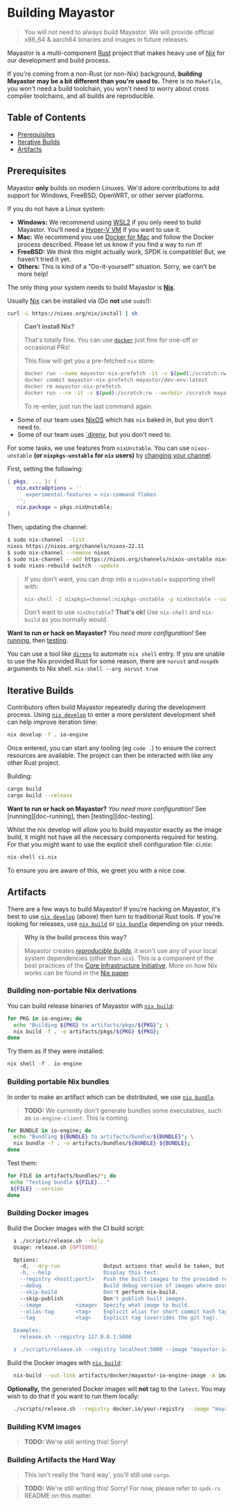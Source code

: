 # Building Mayastor

> You will not need to always build Mayastor. We will provide official x86_64
> & aarch64 binaries and images in future releases.

Mayastor is a multi-component [Rust][rust-lang] project that makes heavy use of
[Nix][nix-explore] for our development and build process.

If you're coming from a non-Rust (or non-Nix) background, **building Mayastor may be a bit
different than you're used to.** There is no `Makefile`, you won't need a build toolchain,
you won't need to worry about cross compiler toolchains, and all builds are reproducible.

## Table of Contents

- [Prerequisites](#Prerequisites)
- [Iterative Builds](#Iterative-Builds)
- [Artifacts](#Artifacts)

## Prerequisites

Mayastor **only** builds on modern Linuxes. We'd adore contributions to add support for
Windows, FreeBSD, OpenWRT, or other server platforms.

If you do not have a Linux system:

- **Windows:** We recommend using [WSL2][windows-wsl2] if you only need to
  build Mayastor. You'll need a [Hyper-V VM][windows-hyperv] if you want to use it.
- **Mac:** We recommend you use [Docker for Mac][docker-install]
  and follow the Docker process described. Please let us know if you find a way to
  run it!
- **FreeBSD:** We _think_ this might actually work, SPDK is compatible! But, we haven't
  tried it yet.
- **Others:** This is kind of a "Do-it-yourself" situation. Sorry, we can't be more help!

The only thing your system needs to build Mayastor is [**Nix**][nix-install].

Usually [Nix][nix-install] can be installed via (Do **not** use `sudo`!):

```bash
curl -L https://nixos.org/nix/install | sh
```

> **Can't install Nix?**
>
> That's totally fine. You can use [`docker`][docker-install] just fine for one-off or occasional PRs!
>
> This flow will get you a pre-fetched `nix` store:
>
> ```bash
> docker run --name mayastor-nix-prefetch -it -v $(pwd):/scratch:rw --privileged --workdir /scratch nixos/nix nix-shell --run "exit 0"
> docker commit mayastor-nix-prefetch mayastor/dev-env:latest
> docker rm mayastor-nix-prefetch
> docker run --rm -it -v $(pwd):/scratch:rw --workdir /scratch mayastor/dev-env:latest nix-shell
> ```
>
> To re-enter, just run the last command again.

- Some of our team uses [NixOS][nixos] which has `nix` baked in, but you don't need to.
- Some of our team uses [`direnv][direnv], but you don't need to.

For some tasks, we use features from `nixUnstable`. You can use `nixos-unstable`
**(or `nixpkgs-unstable` for `nix` users)** by [changing your channel][nix-channel].

First, setting the following:

```nix
{ pkgs, ... }: {
   nix.extraOptions = ''
      experimental-features = nix-command flakes
   '';
   nix.package = pkgs.nixUnstable;
}
```

Then, updating the channel:

```bash
$ sudo nix-channel --list
nixos https://nixos.org/channels/nixos-22.11
$ sudo nix-channel --remove nixos
$ sudo nix-channel --add https://nixos.org/channels/nixos-unstable nixos
$ sudo nixos-rebuild switch --update
```

> If you don't want, you can drop into a
> `nixUnstable` supporting shell with:
>
> ```bash
> nix-shell -I nixpkgs=channel:nixpkgs-unstable -p nixUnstable --command "nix --experimental-features 'nix-command flakes' develop -f . mayastor"
> ```
>
> Don't want to use `nixUnstable`? **That's ok!** Use `nix-shell` and `nix-build` as you normally would.

**Want to run or hack on Mayastor?** _You need more configuration!_ See
[running][doc-run], then [testing][doc-test].

You can use a tool like [`direnv`][direnv] to automate `nix shell` entry.
If you are unable to use the Nix provided Rust for some reason, there are `norust` and
`nospdk` arguments to Nix shell. `nix-shell --arg norust true`

## Iterative Builds

Contributors often build Mayastor repeatedly during the development process.
Using [`nix develop`][nix-develop] to enter a more persistent development shell can help improve
iteration time:

```bash
nix develop -f . io-engine
```

Once entered, you can start any tooling (eg `code .`) to ensure the correct resources are available.
The project can then be interacted with like any other Rust project.

Building:

```bash
cargo build
cargo build --release
```

**Want to run or hack on Mayastor?** _You need more configuration!_ See
[running][doc-running], then [testing][doc-testing].

Whilst the nix develop will allow you to build mayastor exactly as the image build, it might not have all the necessary components required for testing.
For that you might want to use the explicit shell configuration file: ci.nix:

```bash
nix-shell ci.nix
```

To ensure you are aware of this, we greet you with a nice cow.

## Artifacts

There are a few ways to build Mayastor! If you're hacking on Mayastor, it's best to use
[`nix develop`][nix-develop] (above) then turn to traditional Rust tools. If you're looking for releases,
use [`nix build`][nix-build] or [`nix bundle`][nix-bundle] depending on your needs.

> **Why is the build process this way?**
>
> Mayastor creates [_reproducible builds_][reproducible-builds], it won't use any of your
> local system dependencies (other than `nix`). This is a component of the best practices of the
> [Core Infrastructure Initiative][cii-best-practices]. More on how Nix works can be found in the
> [Nix paper][nix-paper].

### Building non-portable Nix derivations

You can build release binaries of Mayastor with [`nix build`][nix-build]:

```bash
for PKG in io-engine; do
  echo "Building ${PKG} to artifacts/pkgs/${PKG}"; \
  nix build -f . -o artifacts/pkgs/${PKG} ${PKG};
done
```

Try them as if they were installed:

```rust
nix shell -f . io-engine
```

### Building portable Nix bundles

In order to make an artifact which can be distributed, we use [`nix bundle`][nix-bundle].

> **TODO:** We currently don't generate bundles some executables, such as
> `io-engine-client`. This is coming.

```bash
for BUNDLE in io-engine; do
  echo "Bundling ${BUNDLE} to artifacts/bundle/${BUNDLE}"; \
  nix bundle -f . -o artifacts/bundles/${BUNDLE} ${BUNDLE};
done
```

Test them:

```bash
for FILE in artifacts/bundles/*; do
 echo "Testing bundle ${FILE}..."
 ${FILE} --version
done
```

### Building Docker images

Build the Docker images with the CI build script:

```bash
  ❯ ./scripts/release.sh --help
  Usage: release.sh [OPTIONS]

  Options:
    -d, --dry-run              Output actions that would be taken, but don't run them.
    -h, --help                 Display this text.
    --registry <host[:port]>   Push the built images to the provided registry.
    --debug                    Build debug version of images where possible.
    --skip-build               Don't perform nix-build.
    --skip-publish             Don't publish built images.
    --image           <image>  Specify what image to build.
    --alias-tag       <tag>    Explicit alias for short commit hash tag.
    --tag             <tag>    Explicit tag (overrides the git tag).

  Examples:
    release.sh --registry 127.0.0.1:5000

  ❯ ./scripts/release.sh --registry localhost:5000 --image "mayastor-io-engine"
```

Build the Docker images with [`nix build`][nix-build]:

```bash
  nix-build --out-link artifacts/docker/mayastor-io-engine-image -A images.mayastor-io-engine
```

**Optionally,** the generated Docker images will **not** tag to the `latest`. You may wish to do that if
you want to run them locally:

```bash
  ./scripts/release.sh --registry docker.io/your-registry --image "mayastor-io-engine --alias-tag latest"
```

### Building KVM images

> **TODO:** We're still writing this! Sorry!

### Building Artifacts the Hard Way

> This isn't really the 'hard way', you'll still use `cargo`.

> **TODO:** We're still writing this! Sorry! For now, please refer to
> `spdk-rs` README on this matter.

[doc-run]: ./run.md
[doc-test]: ./test.md
[direnv]: https://direnv.net/
[nix-explore]: https://nixos.org/explore.html
[nix-install]: https://nixos.org/download.html
[nix-develop]: https://nixos.org/manual/nix/unstable/command-ref/new-cli/nix3-develop.html
[nix-paper]: https://edolstra.github.io/pubs/nixos-jfp-final.pdf
[nix-build]: https://nixos.org/manual/nix/unstable/command-ref/new-cli/nix3-build.html
[nix-bundle]: https://nixos.org/manual/nix/unstable/command-ref/new-cli/nix3-bundle.html
[nix-shell]: https://nixos.org/manual/nix/unstable/command-ref/new-cli/nix3-shell.html
[nix-channel]: https://nixos.wiki/wiki/Nix_channels
[nixos]: https://nixos.org/
[rust-lang]: https://www.rust-lang.org/
[windows-wsl2]: https://wiki.ubuntu.com/WSL#Ubuntu_on_WSL
[windows-hyperv]: https://wiki.ubuntu.com/Hyper-V
[docker-install]: https://docs.docker.com/get-docker/
[reproducible-builds]: https://reproducible-builds.org/
[cii-best-practices]: https://www.coreinfrastructure.org/programs/best-practices-program/
[direnv]: https://direnv.net/
